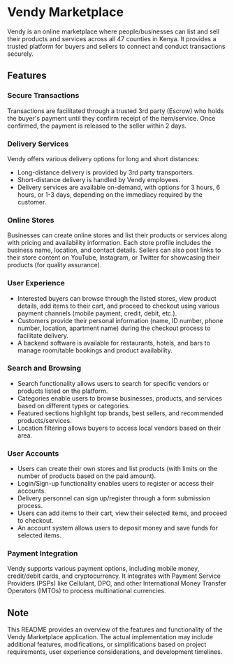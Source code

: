 # Vendy Marketplace

Vendy is an online marketplace where people/businesses can list and sell their products and services across all 47 counties in Kenya. It provides a trusted platform for buyers and sellers to connect and conduct transactions securely.

## Features

### Secure Transactions
Transactions are facilitated through a trusted 3rd party (Escrow) who holds the buyer's payment until they confirm receipt of the item/service. Once confirmed, the payment is released to the seller within 2 days.

### Delivery Services
Vendy offers various delivery options for long and short distances:
- Long-distance delivery is provided by 3rd party transporters.
- Short-distance delivery is handled by Vendy employees.
- Delivery services are available on-demand, with options for 3 hours, 6 hours, or 1-3 days, depending on the immediacy required by the customer.

### Online Stores
Businesses can create online stores and list their products or services along with pricing and availability information. Each store profile includes the business name, location, and contact details. Sellers can also post links to their store content on YouTube, Instagram, or Twitter for showcasing their products (for quality assurance).

### User Experience
- Interested buyers can browse through the listed stores, view product details, add items to their cart, and proceed to checkout using various payment channels (mobile payment, credit, debit, etc.).
- Customers provide their personal information (name, ID number, phone number, location, apartment name) during the checkout process to facilitate delivery.
- A backend software is available for restaurants, hotels, and bars to manage room/table bookings and product availability.

### Search and Browsing
- Search functionality allows users to search for specific vendors or products listed on the platform.
- Categories enable users to browse businesses, products, and services based on different types or categories.
- Featured sections highlight top brands, best sellers, and recommended products/services.
- Location filtering allows buyers to access local vendors based on their area.

### User Accounts
- Users can create their own stores and list products (with limits on the number of products based on the paid amount).
- Login/Sign-up functionality enables users to register or access their accounts.
- Delivery personnel can sign up/register through a form submission process.
- Users can add items to their cart, view their selected items, and proceed to checkout.
- An account system allows users to deposit money and save funds for selected items.

### Payment Integration
Vendy supports various payment options, including mobile money, credit/debit cards, and cryptocurrency. It integrates with Payment Service Providers (PSPs) like Cellulant, DPO, and other International Money Transfer Operators (IMTOs) to process multinational currencies.

## Note
This README provides an overview of the features and functionality of the Vendy Marketplace application. The actual implementation may include additional features, modifications, or simplifications based on project requirements, user experience considerations, and development timelines.
